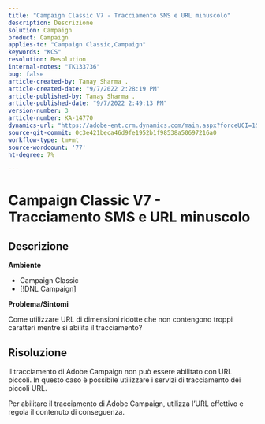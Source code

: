 ```yaml
---
title: "Campaign Classic V7 - Tracciamento SMS e URL minuscolo"
description: Descrizione
solution: Campaign
product: Campaign
applies-to: "Campaign Classic,Campaign"
keywords: "KCS"
resolution: Resolution
internal-notes: "TK133736"
bug: false
article-created-by: Tanay Sharma .
article-created-date: "9/7/2022 2:28:19 PM"
article-published-by: Tanay Sharma .
article-published-date: "9/7/2022 2:49:13 PM"
version-number: 3
article-number: KA-14770
dynamics-url: "https://adobe-ent.crm.dynamics.com/main.aspx?forceUCI=1&pagetype=entityrecord&etn=knowledgearticle&id=da90614b-b92e-ed11-9db1-002248086735"
source-git-commit: 0c3e421beca46d9fe1952b1f98538a50697216a0
workflow-type: tm+mt
source-wordcount: '77'
ht-degree: 7%

---
```


# Campaign Classic V7 - Tracciamento SMS e URL minuscolo

## Descrizione


<b>Ambiente</b>

- Campaign Classic
- [!DNL Campaign]




<b>Problema/Sintomi</b>

Come utilizzare URL di dimensioni ridotte che non contengono troppi caratteri mentre si abilita il tracciamento?


## Risoluzione


Il tracciamento di Adobe Campaign non può essere abilitato con URL piccoli. In questo caso è possibile utilizzare i servizi di tracciamento dei piccoli URL.

Per abilitare il tracciamento di Adobe Campaign, utilizza l’URL effettivo e regola il contenuto di conseguenza.



